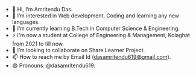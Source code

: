 - 👋 Hi, I’m Amritendu Das.
- 👀 I’m interested in Web development, Coding and learning any new languages.
- 🌱 I’m currently learning B.Tech in Computer Science & Engineering.
- ⚡ I'm now a student at College of Engineering & Management, Kolaghat from 2021 to till now. 
- 💞️ I’m looking to collaborate on Share Learner Project.
- 📫 How to reach me by Email Id (dasamritendu619@gmail.com).
- 😄 Pronouns: @dasamritendu619.


<!---
dasamritendu619/dasamritendu619 is a ✨ special ✨ repository because its `README.md` (this file) appears on your GitHub profile.
You can click the Preview link to take a look at your changes.
--->
